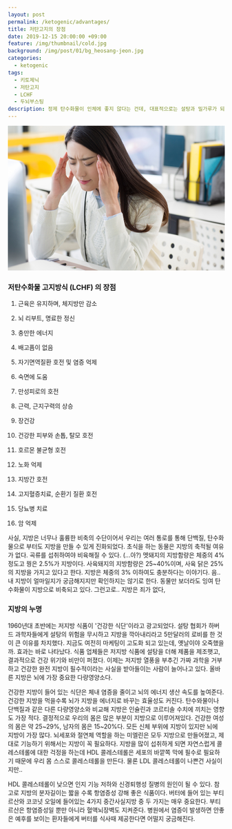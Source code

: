 ```yaml
---
layout: post
permalink: /ketogenic/advantages/
title: 저탄고지의 장점
date: 2019-12-15 20:00:00 +09:00
feature: /img/thumbnail/cold.jpg
background: /img/post/01/bg_heosang-jeon.jpg
categories:
  - ketogenic
tags:
  - 키토제닉
  - 저탄고지
  - LCHF
  - 두뇌부스팅
description: 정제 탄수화물이 인체에 좋지 않다는 건데, 대표적으로는 설탕과 밀가루가 되겠다. 저탄고지는 탄수화물을 적게 섭취하는 대신 지방으로 나머지 칼로리를 채워주는 식단이며, 여성에게는 엄격한 식단은 추천하지 않는다.
---
```


![두통](/img/post/01/headache.jpg)

### 저탄수화물 고지방식 (LCHF) 의 장점

1. 근육은 유지하며, 체지방만 감소

2. 뇌 리부트, 명료한 정신

3. 충만한 에너지

4. 배고픔이 없음

5. 자기면역질환 호전 및 염증 억제

6. 숙면에 도움

7. 만성피로의 호전

8. 근력, 근지구력의 상승

9. 장건강

10. 건강한 피부와 손톱, 탈모 호전

11. 호르몬 불균형 호전

12. 노화 억제

13. 지방간 호전

14. 고지혈증치료, 순환기 질환 호전

15. 당뇨병 치료

16. 암 억제



사실, 지방은 너무나 훌륭한 비축의 수단이어서 우리는 여러 통로를 통해 단백질, 탄수화물으로 부터도 지방을 만들 수 있게 진화되었다. 초식을 하는 동물은 지방의 축적될 여유가 없다. 곡류를 섭취하여야 비육해질 수 있다. (...아?) 멧돼지의 지방함량은 체중의 4% 정도고 꿩은 2.5%가 지방이다. 사육돼지의 지방함량은 25~40%이며, 사육 닭은 25%의 지방을 가지고 있다고 한다. 지방은 체중의 3% 이하여도 충분하다는 이야기다. 음.. 내 지방이 얼마일지가 궁금해지지만 확인하지는 않기로 한다. 동물만 보더라도 잉여 탄수화물이 지방으로 비축되고 있다. 그런고로.. 지방은 죄가 없다,





### 지방의 누명

1960년대 초반에는 저지방 식품이 '건강한 식단'이라고 광고되었다. 설탕 협회가 하버드 과학자들에게 설탕의 위험을 무시하고 지방을 깍아내리라고 5만달러의 로비를 한 것이 큰 이유를 차지했다. 지금도 여전히 마케팅이 고도화 되고 있는데, 옛날이야 오죽했을까. 효과는 바로 나타났다. 식품 업체들은 저지방 식품에 설탕을 더해 제품을 제조햇고, 결과적으로 건강 위기와 비만이 퍼졌다. 이제는 저지방 열풍을 부추긴 가짜 과학을 거부하고 건강한 완전 지방이 필수적이라는 사실을 받아들이는 사람이 늘어나고 있다. 올바른 지방은 뇌에 가장 중요한 다량영양소다.





건강한 지방이 들어 있는 식단은 체내 염증을 줄이고 뇌의 에너지 생산 속도를 높여준다. 건강한 지방을 먹을수록 뇌가 지방을 에너지로 바꾸는 효율성도 커진다. 탄수와물이나 단백질과 같은 다른 다량영양소와 비교해 지방은 인슐린과 코르티솔 수치에 끼치는 영향도 가장 적다. 결정적으로 우리의 몸은 많은 부분이 지방으로 이루어져있다. 건강한 여성의 몸은 약 25~29%, 남자의 몸은 15~20%다. 모든 신체 부위에 지방이 있지만 뇌에 지방이 가장 많다. 뇌세포와 절연체 역할을 하는 미엘린은 모두 지방으로 만들어졌고, 제대로 기능하기 위해서는 지방이 꼭 필요하다. 지방을 많이 섭취하게 되면 자연스럽게 콜레스테롤에 대한 걱정을 하는데 HDL 콜레스테롤은 세포의 바깥쪽 막에 필수로 필요하기 때문에 우리 몸 스스로 콜레스테롤을 만든다. 물론 LDL 콜레스테롤이 나쁜건 사실이지만..

HDL 콜레스테롤이 낮으면 인지 기능 저하와 신경퇴행성 질병의 원인이 될 수 있다. 참고로 지방의 분자길이는 짧을 수록 항염증성 강해 좋은 식품이다. 버터에 들어 있는 부티르산와 코코넛 오일에 들어있는 4가지 중간사실지방 중 두 가지는 매우 중요한다. 부티르산은 항염증성일 뿐만 아니라 혈액뇌장벽도 지켜준다. 병원에서 염증이 발생하면 안좋은 예후를 보이는 환자들에게 버터를 식사때 제공한다면 어떨지 궁금해진다.  
